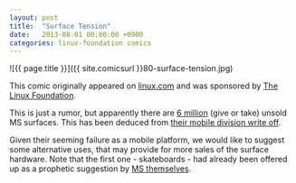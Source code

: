 ```yaml
---
layout: post
title:  "Surface Tension"
date:   2013-08-01 00:00:00 +0900
categories: linux-foundation comics
---
```


![{{ page.title }}]({{ site.comicsurl }}80-surface-tension.jpg)

This comic originally appeared on [linux.com](https://www.linux.com) and was sponsored by [The Linux Foundation](https://www.linuxfoundation.org/).


This is just a rumor, but apparently there are [6 million](http://hardware.slashdot.org/story/13/07/19/0122223/microsoft-is-sitting-on-six-million-unsold-surface-tablets) (give or take) unsold MS surfaces. This has been deduced from [their mobile division write off](http://www.smartcompany.com.au/information-technology/056615-microsoft-swallows-bitter-tablet-as-share-price-dives.html).

Given their seeming failure as a mobile platform, we would like to suggest some alternative uses, that may provide for more sales of the surface hardware. Note that the first one - skateboards - had already been offered up as a prophetic suggestion by [MS themselves](https://www.google.com/search?q=microsoft+surface+skateboard).
